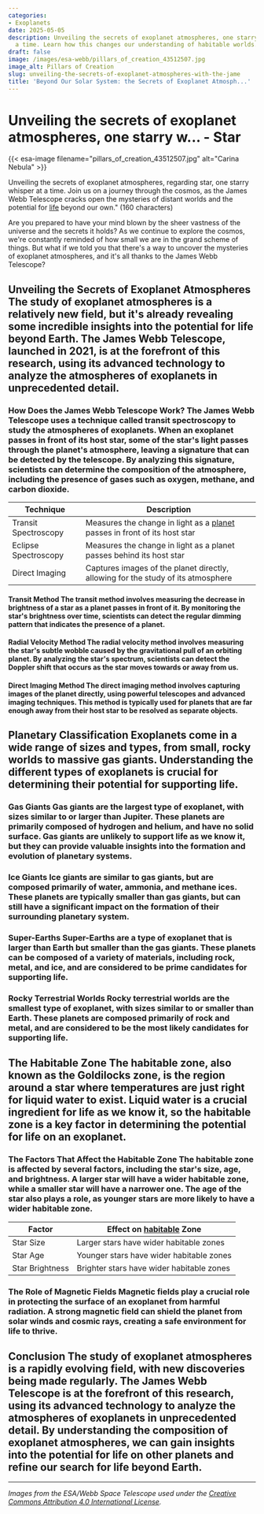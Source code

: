 ```yaml
---
categories:
- Exoplanets
date: 2025-05-05
description: Unveiling the secrets of exoplanet atmospheres, one starry whisper at
  a time. Learn how this changes our understanding of habitable worlds.
draft: false
image: /images/esa-webb/pillars_of_creation_43512507.jpg
image_alt: Pillars of Creation
slug: unveiling-the-secrets-of-exoplanet-atmospheres-with-the-jame
title: 'Beyond Our Solar System: the Secrets of Exoplanet Atmosph...'
---
```


# Unveiling the secrets of exoplanet atmospheres, one starry w... - Star
{{< esa-image filename="pillars_of_creation_43512507.jpg" alt="Carina Nebula" >}}



Unveiling the secrets of exoplanet atmospheres, regarding star, one starry whisper at a time. Join us on a journey through the cosmos, as the James Webb Telescope cracks open the mysteries of distant worlds and the potential for [life](/blog/unveiling-the-secrets-of-exoplanets-in-the-habitable-zone) beyond our own." (160 characters)

Are you prepared to have your mind blown by the sheer vastness of the universe and the secrets it holds? As we continue to explore the cosmos, we're constantly reminded of how small we are in the grand scheme of things. But what if we told you that there's a way to uncover the mysteries of exoplanet atmospheres, and it's all thanks to the James Webb Telescope?

 ## Unveiling the Secrets of Exoplanet Atmospheres The study of exoplanet atmospheres is a relatively new field, but it's already revealing some incredible insights into the potential for life beyond Earth. The James Webb Telescope, launched in 2021, is at the forefront of this research, using its advanced technology to analyze the atmospheres of exoplanets in unprecedented detail.

 ### How Does the James Webb Telescope Work? The James Webb Telescope uses a technique called transit spectroscopy to study the atmospheres of exoplanets. When an exoplanet passes in front of its host star, some of the star's light passes through the planet's atmosphere, leaving a signature that can be detected by the telescope. By analyzing this signature, scientists can determine the composition of the atmosphere, including the presence of gases such as oxygen, methane, and carbon dioxide.

 | **Technique** | **Description** |
| --- | --- |
| Transit Spectroscopy | Measures the change in light as a [planet](/blog/exoplanets-in-the-habitable-zone-a-new-era-in-the-search-for) passes in front of its host star |
| Eclipse Spectroscopy | Measures the change in light as a planet passes behind its host star |
| Direct Imaging | Captures images of the planet directly, allowing for the study of its atmosphere | ### The Discovery of Exoplanets Before we dive into the specifics of exoplanet atmospheres, let's take a step back and look at how we discover these planets in the first place. There are several methods, including:

 #### Transit Method The transit method involves measuring the decrease in brightness of a star as a planet passes in front of it. By monitoring the star's brightness over time, scientists can detect the regular dimming pattern that indicates the presence of a planet.

 #### Radial Velocity Method The radial velocity method involves measuring the star's subtle wobble caused by the gravitational pull of an orbiting planet. By analyzing the star's spectrum, scientists can detect the Doppler shift that occurs as the star moves towards or away from us.

 #### Direct Imaging Method The direct imaging method involves capturing images of the planet directly, using powerful telescopes and advanced imaging techniques. This method is typically used for planets that are far enough away from their host star to be resolved as separate objects.

 ## Planetary Classification Exoplanets come in a wide range of sizes and types, from small, rocky worlds to massive gas giants. Understanding the different types of exoplanets is crucial for determining their potential for supporting life.

 ### Gas Giants Gas giants are the largest type of exoplanet, with sizes similar to or larger than Jupiter. These planets are primarily composed of hydrogen and helium, and have no solid surface. Gas giants are unlikely to support life as we know it, but they can provide valuable insights into the formation and evolution of planetary systems.

 ### Ice Giants Ice giants are similar to gas giants, but are composed primarily of water, ammonia, and methane ices. These planets are typically smaller than gas giants, but can still have a significant impact on the formation of their surrounding planetary system.

 ### Super-Earths Super-Earths are a type of exoplanet that is larger than Earth but smaller than the gas giants. These planets can be composed of a variety of materials, including rock, metal, and ice, and are considered to be prime candidates for supporting life.

 ### Rocky Terrestrial Worlds Rocky terrestrial worlds are the smallest type of exoplanet, with sizes similar to or smaller than Earth. These planets are composed primarily of rock and metal, and are considered to be the most likely candidates for supporting life.

 ## The Habitable Zone The habitable zone, also known as the Goldilocks zone, is the region around a star where temperatures are just right for liquid water to exist. Liquid water is a crucial ingredient for life as we know it, so the habitable zone is a key factor in determining the potential for life on an exoplanet.

 ### The Factors That Affect the Habitable Zone The habitable zone is affected by several factors, including the star's size, age, and brightness. A larger star will have a wider habitable zone, while a smaller star will have a narrower one. The age of the star also plays a role, as younger stars are more likely to have a wider habitable zone.

 | **Factor** | **Effect on [habitable](/blog/exploring-the-habitable-zones-of-exoplanets-beyond-our-solar/solar-system/) Zone** |
| --- | --- |
| Star Size | Larger stars have wider habitable zones |
| Star Age | Younger stars have wider habitable zones |
| Star Brightness | Brighter stars have wider habitable zones | ### The Importance of Atmospheric Composition The atmospheric composition of an exoplanet is also crucial for determining its potential for supporting life. A planet with a thick atmosphere that can retain heat and protect the surface from harmful radiation is more likely to support life.

 ### The Role of Magnetic Fields Magnetic fields play a crucial role in protecting the surface of an exoplanet from harmful radiation. A strong magnetic field can shield the planet from solar winds and cosmic rays, creating a safe environment for life to thrive.

 ## Conclusion The study of exoplanet atmospheres is a rapidly evolving field, with new discoveries being made regularly. The James Webb Telescope is at the forefront of this research, using its advanced technology to analyze the atmospheres of exoplanets in unprecedented detail. By understanding the composition of exoplanet atmospheres, we can gain insights into the potential for life on other planets and refine our search for life beyond Earth.

---

*Images from the ESA/Webb Space Telescope used under the [Creative Commons Attribution 4.0 International License](https://creativecommons.org/licenses/by/4.0).*